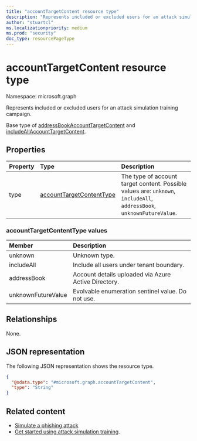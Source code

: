 ```yaml
---
title: "accountTargetContent resource type"
description: "Represents included or excluded users for an attack simulation training campaign."
author: "stuartcl"
ms.localizationpriority: medium
ms.prod: "security"
doc_type: resourcePageType
---
```


# accountTargetContent resource type

Namespace: microsoft.graph

Represents included or excluded users for an attack simulation training campaign.

Base type of [addressBookAccountTargetContent](../resources/addressbookaccounttargetcontent.md) and [includeAllAccountTargetContent](../resources/includeallaccounttargetcontent.md).

## Properties

|Property|Type|Description|
|:---|:---|:---|
|type|[accountTargetContentType](#accounttargetcontenttype-values)| The type of account target content. Possible values are: `unknown`, `includeAll`, `addressBook`, `unknownFutureValue`.|

### accountTargetContentType values

|Member|Description |
|:---|:---|
|unknown| Unknown type. |
|includeAll| Include all users under tenant boundary. |
|addressBook| Account details uploaded via Azure Active Directory.|
|unknownFutureValue| Evolvable enumeration sentinel value. Do not use. |

## Relationships

None.

## JSON representation

The following JSON representation shows the resource type.
<!-- {
  "blockType": "resource",
  "@odata.type": "microsoft.graph.accountTargetContent"
}
-->
``` json
{
  "@odata.type": "#microsoft.graph.accountTargetContent",
  "type": "String"
}
```

## Related content

- [Simulate a phishing attack](/microsoft-365/security/office-365-security/attack-simulation-training?view=o365-worldwide&preserve-view=true)
- [Get started using attack simulation training](/microsoft-365/security/office-365-security/attack-simulation-training-get-started?view=o365-worldwide&preserve-view=true#simulations).
